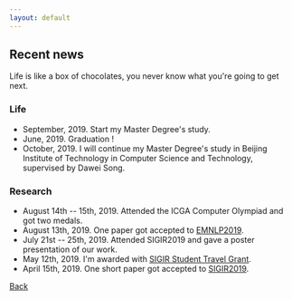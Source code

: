 ```yaml
---
layout: default
---
```


## Recent news

Life is like a box of chocolates, you never know what you're going to get next.

### Life

* September, 2019. Start my Master Degree's study.
* June, 2019. Graduation !
* October, 2019. I will continue my Master Degree's study in Beijing Institute of Technology in Computer Science and Technology, supervised by Dawei Song.

### Research

* August 14th -- 15th, 2019. Attended the ICGA Computer Olympiad and got two medals.
* August 13th, 2019. One paper got accepted to [EMNLP2019](https://www.emnlp-ijcnlp2019.org/).
* July 21st -- 25th, 2019. Attended SIGIR2019 and gave a poster presentation of our work.
* May 12th, 2019. I'm awarded with [SIGIR Student Travel Grant](http://sigir.org/general-information/travel-grants/).
* April 15th, 2019. One short paper got accepted to [SIGIR2019](http://www.sigir.org/sigir2019/program/accepted/). 


[Back](./)
